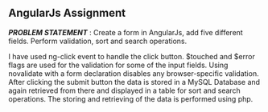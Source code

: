 ## AngularJs Assignment
**_PROBLEM STATEMENT_** : Create a form in AngularJs, add five different fields. Perform validation, sort and search operations.

 
I have used ng-click event to handle the click button.
$touched and $error flags are used for the validation for some of the input fields. 
Using novalidate with a form declaration disables any browser-specific validation. 
After clicking the submit button the data is stored in a MySQL Database and again retrieved from there and displayed in a table for sort and search operations.
The storing and retrieving of the data is performed using php.
